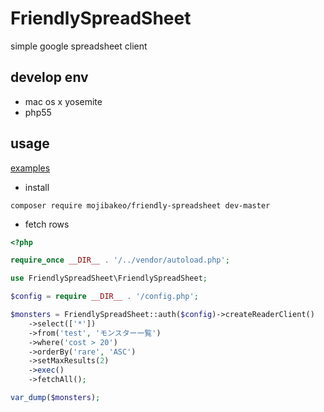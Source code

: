 # FriendlySpreadSheet
simple google spreadsheet client

## develop env
 - mac os x yosemite
 - php55

## usage

[examples](https://github.com/mojibakeo/spreadsheets/tree/master/example)

- install
```
composer require mojibakeo/friendly-spreadsheet dev-master
```

- fetch rows

```php
<?php

require_once __DIR__ . '/../vendor/autoload.php';

use FriendlySpreadSheet\FriendlySpreadSheet;

$config = require __DIR__ . '/config.php';

$monsters = FriendlySpreadSheet::auth($config)->createReaderClient()
    ->select(['*'])
    ->from('test', 'モンスター一覧')
    ->where('cost > 20')
    ->orderBy('rare', 'ASC')
    ->setMaxResults(2)
    ->exec()
    ->fetchAll();

var_dump($monsters);

```
